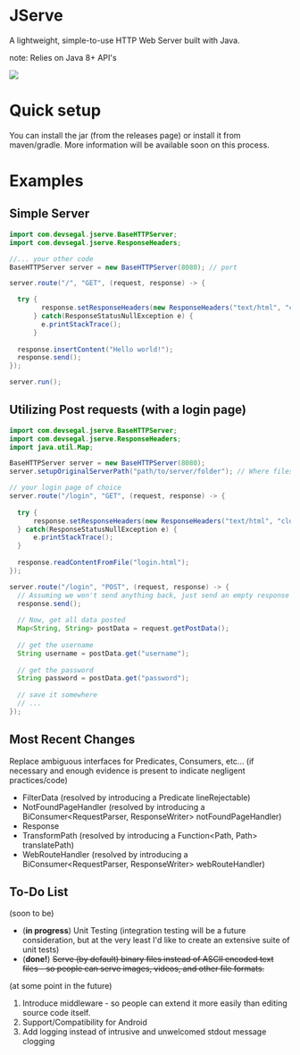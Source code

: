 # JServe
A lightweight, simple-to-use HTTP Web Server built with Java. 

note: Relies on Java 8+ API's

<img src="https://i.ibb.co/3RKzGsw/Adobe-Stock-389747989.jpg" />

# Quick setup
You can install the jar (from the releases page) or install it from maven/gradle.
More information will be available soon on this process. 

# Examples 
## Simple Server
```java
import com.devsegal.jserve.BaseHTTPServer;
import com.devsegal.jserve.ResponseHeaders;

//... your other code
BaseHTTPServer server = new BaseHTTPServer(8080); // port

server.route("/", "GET", (request, response) -> {

  try {
        response.setResponseHeaders(new ResponseHeaders("text/html", "close"));
      } catch(ResponseStatusNullException e) {
        e.printStackTrace();
      } 
      
  response.insertContent("Hello world!");
  response.send();
});

server.run(); 
```

## Utilizing Post requests (with a login page)
```java
import com.devsegal.jserve.BaseHTTPServer;
import com.devsegal.jserve.ResponseHeaders;
import java.util.Map;

BaseHTTPServer server = new BaseHTTPServer(8080);
server.setupOriginalServerPath("path/to/server/folder"); // Where files are read from (excluding the public assets folder)

// your login page of choice
server.route("/login", "GET", (request, response) -> {
  
  try {
      response.setResponseHeaders(new ResponseHeaders("text/html", "close"); 
  } catch(ResponseStatusNullException e) {
      e.printStackTrace();
  } 
  
  response.readContentFromFile("login.html");
});

server.route("/login", "POST", (request, response) -> {
  // Assuming we won't send anything back, just send an empty response 
  response.send();
  
  // Now, get all data posted 
  Map<String, String> postData = request.getPostData(); 
  
  // get the username 
  String username = postData.get("username");
  
  // get the password
  String password = postData.get("password");
  
  // save it somewhere
  // ...
});
```

## Most Recent Changes
Replace ambiguous interfaces for Predicates, Consumers, etc... (if necessary and enough evidence is present to indicate negligent practices/code)
- FilterData (resolved by introducing a Predicate<String> lineRejectable)
- NotFoundPageHandler (resolved by introducing a BiConsumer<RequestParser, ResponseWriter> notFoundPageHandler)
- Response 
- TransformPath (resolved by introducing a Function<Path, Path> translatePath) 
- WebRouteHandler (resolved by introducing a BiConsumer<RequestParser, ResponseWriter> webRouteHandler)
  
## To-Do List
(soon to be) 
- (**in progress**) Unit Testing (integration testing will be a future consideration, but at the very least I'd like to create an extensive suite of unit tests)
- (**done!**) <s>Serve (by default) binary files instead of ASCII encoded text files - so people can serve images, videos, and other file formats.</s>

(at some point in the future) 
1. Introduce middleware - so people can extend it more easily than editing source code itself. 
2. Support/Compatibility for Android 
3. Add logging instead of intrusive and unwelcomed stdout message clogging 
